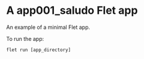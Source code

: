 # A app001_saludo Flet app

An example of a minimal Flet app.

To run the app:

```
flet run [app_directory]
```